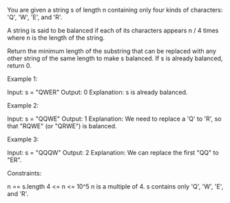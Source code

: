 You are given a string s of length n containing only four kinds of
characters: 'Q', 'W', 'E', and 'R'.

A string is said to be balanced if each of its characters appears n / 4 times
where n is the length of the string.

Return the minimum length of the substring that can be replaced with any
other string of the same length to make s balanced. If s is already balanced,
return 0.


Example 1:


Input: s = "QWER"
Output: 0
Explanation: s is already balanced.


Example 2:


Input: s = "QQWE"
Output: 1
Explanation: We need to replace a 'Q' to 'R', so that "RQWE" (or "QRWE") is
balanced.


Example 3:


Input: s = "QQQW"
Output: 2
Explanation: We can replace the first "QQ" to "ER". 



Constraints:


n == s.length
4 <= n <= 10^5
n is a multiple of 4.
s contains only 'Q', 'W', 'E', and 'R'.




